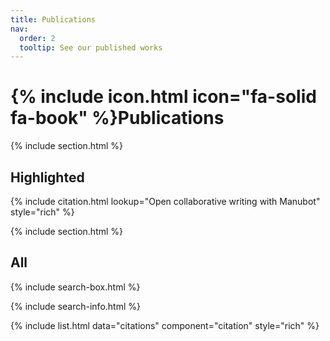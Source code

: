```yaml
---
title: Publications
nav:
  order: 2
  tooltip: See our published works
---
```


# {% include icon.html icon="fa-solid fa-book" %}Publications

{% include section.html %}

## Highlighted

{% include citation.html lookup="Open collaborative writing with Manubot" style="rich" %}

{% include section.html %}

## All

{% include search-box.html %}

{% include search-info.html %}

{% include list.html data="citations" component="citation" style="rich" %}
